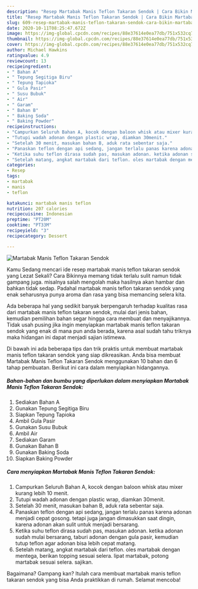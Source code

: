 ```yaml
---
description: "Resep Martabak Manis Teflon Takaran Sendok | Cara Bikin Martabak Manis Teflon Takaran Sendok Yang Enak dan Simpel"
title: "Resep Martabak Manis Teflon Takaran Sendok | Cara Bikin Martabak Manis Teflon Takaran Sendok Yang Enak dan Simpel"
slug: 609-resep-martabak-manis-teflon-takaran-sendok-cara-bikin-martabak-manis-teflon-takaran-sendok-yang-enak-dan-simpel
date: 2020-10-11T08:25:47.672Z
image: https://img-global.cpcdn.com/recipes/88e37614e0ea77db/751x532cq70/martabak-manis-teflon-takaran-sendok-foto-resep-utama.jpg
thumbnail: https://img-global.cpcdn.com/recipes/88e37614e0ea77db/751x532cq70/martabak-manis-teflon-takaran-sendok-foto-resep-utama.jpg
cover: https://img-global.cpcdn.com/recipes/88e37614e0ea77db/751x532cq70/martabak-manis-teflon-takaran-sendok-foto-resep-utama.jpg
author: Michael Hawkins
ratingvalue: 4.9
reviewcount: 13
recipeingredient:
- " Bahan A"
- " Tepung Segitiga Biru"
- " Tepung Tapioka"
- " Gula Pasir"
- " Susu Bubuk"
- " Air"
- " Garam"
- " Bahan B"
- " Baking Soda"
- " Baking Powder"
recipeinstructions:
- "Campurkan Seluruh Bahan A, kocok dengan baloon whisk atau mixer kurang lebih 10 menit."
- "Tutupi wadah adonan dengan plastic wrap, diamkan 30menit."
- "Setelah 30 menit, masukan bahan B, aduk rata sebentar saja."
- "Panaskan teflon dengan api sedang, jangan terlalu panas karena adonan menjadi cepat gosong. tetapi juga jangan dimasukkan saat dingin, karena adonan akan sulit untuk menjadi bersarang."
- "Ketika suhu teflon dirasa sudah pas, masukan adonan. ketika adonan sudah mulai bersarang, taburi adonan dengan gula pasir, kemudian tutup teflon agar adonan bisa lebih cepat matang."
- "Setelah matang, angkat martabak dari teflon. oles martabak dengan mentega, berikan topping sesuai selera. lipat martabak, potong martabak sesuai selera. sajikan."
categories:
- Resep
tags:
- martabak
- manis
- teflon

katakunci: martabak manis teflon 
nutrition: 207 calories
recipecuisine: Indonesian
preptime: "PT20M"
cooktime: "PT33M"
recipeyield: "3"
recipecategory: Dessert

---
```



![Martabak Manis Teflon Takaran Sendok](https://img-global.cpcdn.com/recipes/88e37614e0ea77db/751x532cq70/martabak-manis-teflon-takaran-sendok-foto-resep-utama.jpg)

Kamu Sedang mencari ide resep martabak manis teflon takaran sendok yang Lezat Sekali? Cara Bikinnya memang tidak terlalu sulit namun tidak gampang juga. misalnya salah mengolah maka hasilnya akan hambar dan bahkan tidak sedap. Padahal martabak manis teflon takaran sendok yang enak seharusnya punya aroma dan rasa yang bisa memancing selera kita.



Ada beberapa hal yang sedikit banyak berpengaruh terhadap kualitas rasa dari martabak manis teflon takaran sendok, mulai dari jenis bahan, kemudian pemilihan bahan segar hingga cara membuat dan menyajikannya. Tidak usah pusing jika ingin menyiapkan martabak manis teflon takaran sendok yang enak di mana pun anda berada, karena asal sudah tahu triknya maka hidangan ini dapat menjadi sajian istimewa.


Di bawah ini ada beberapa tips dan trik praktis untuk membuat martabak manis teflon takaran sendok yang siap dikreasikan. Anda bisa membuat Martabak Manis Teflon Takaran Sendok menggunakan 10 bahan dan 6 tahap pembuatan. Berikut ini cara dalam menyiapkan hidangannya.

<!--inarticleads1-->

##### Bahan-bahan dan bumbu yang diperlukan dalam menyiapkan Martabak Manis Teflon Takaran Sendok:

1. Sediakan  Bahan A
1. Gunakan  Tepung Segitiga Biru
1. Siapkan  Tepung Tapioka
1. Ambil  Gula Pasir
1. Gunakan  Susu Bubuk
1. Ambil  Air
1. Sediakan  Garam
1. Gunakan  Bahan B
1. Gunakan  Baking Soda
1. Siapkan  Baking Powder




<!--inarticleads2-->

##### Cara menyiapkan Martabak Manis Teflon Takaran Sendok:

1. Campurkan Seluruh Bahan A, kocok dengan baloon whisk atau mixer kurang lebih 10 menit.
1. Tutupi wadah adonan dengan plastic wrap, diamkan 30menit.
1. Setelah 30 menit, masukan bahan B, aduk rata sebentar saja.
1. Panaskan teflon dengan api sedang, jangan terlalu panas karena adonan menjadi cepat gosong. tetapi juga jangan dimasukkan saat dingin, karena adonan akan sulit untuk menjadi bersarang.
1. Ketika suhu teflon dirasa sudah pas, masukan adonan. ketika adonan sudah mulai bersarang, taburi adonan dengan gula pasir, kemudian tutup teflon agar adonan bisa lebih cepat matang.
1. Setelah matang, angkat martabak dari teflon. oles martabak dengan mentega, berikan topping sesuai selera. lipat martabak, potong martabak sesuai selera. sajikan.




Bagaimana? Gampang kan? Itulah cara membuat martabak manis teflon takaran sendok yang bisa Anda praktikkan di rumah. Selamat mencoba!
